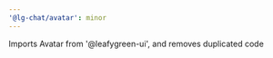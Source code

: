```yaml
---
'@lg-chat/avatar': minor
---
```


Imports Avatar from '@leafygreen-ui', and removes duplicated code
